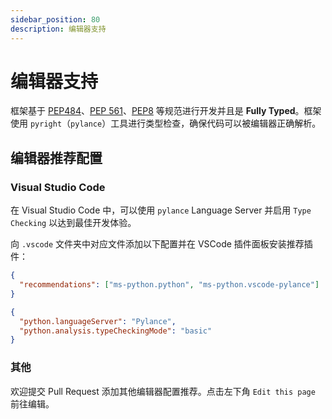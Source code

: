 ```yaml
---
sidebar_position: 80
description: 编辑器支持
---
```


# 编辑器支持

框架基于 [PEP484](https://www.python.org/dev/peps/pep-0484/)、[PEP 561](https://www.python.org/dev/peps/pep-0517/)、[PEP8](https://www.python.org/dev/peps/pep-0008/) 等规范进行开发并且是 **Fully Typed**。框架使用 `pyright`（`pylance`）工具进行类型检查，确保代码可以被编辑器正确解析。

## 编辑器推荐配置

### Visual Studio Code

在 Visual Studio Code 中，可以使用 `pylance` Language Server 并启用 `Type Checking` 以达到最佳开发体验。

向 `.vscode` 文件夹中对应文件添加以下配置并在 VSCode 插件面板安装推荐插件：

```json title=extensions.json
{
  "recommendations": ["ms-python.python", "ms-python.vscode-pylance"]
}
```

```json title=settings.json
{
  "python.languageServer": "Pylance",
  "python.analysis.typeCheckingMode": "basic"
}
```

### 其他

欢迎提交 Pull Request 添加其他编辑器配置推荐。点击左下角 `Edit this page` 前往编辑。
